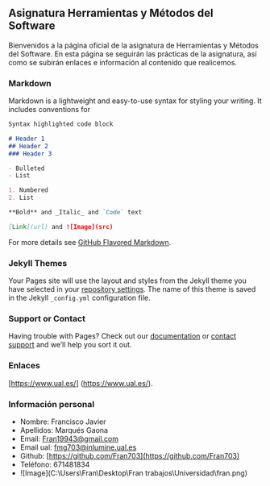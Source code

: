 ## Asignatura Herramientas y Métodos del Software

Bienvenidos a la página oficial de la asignatura de Herramientas y Métodos del Software. En esta página se seguirán las prácticas de la asignatura, así como se subirán enlaces e información al contenido que realicemos.

### Markdown

Markdown is a lightweight and easy-to-use syntax for styling your writing. It includes conventions for

```markdown
Syntax highlighted code block

# Header 1
## Header 2
### Header 3

- Bulleted
- List

1. Numbered
2. List

**Bold** and _Italic_ and `Code` text

[Link](url) and ![Image](src)
```

For more details see [GitHub Flavored Markdown](https://guides.github.com/features/mastering-markdown/).

### Jekyll Themes

Your Pages site will use the layout and styles from the Jekyll theme you have selected in your [repository settings](https://github.com/Fran703/fmg703.github.io/settings). The name of this theme is saved in the Jekyll `_config.yml` configuration file.

### Support or Contact

Having trouble with Pages? Check out our [documentation](https://help.github.com/categories/github-pages-basics/) or [contact support](https://github.com/contact) and we’ll help you sort it out.

### Enlaces

[https://www.ual.es/] (https://www.ual.es/).

### Información personal

- Nombre:     Francisco Javier
- Apellidos:  Marqués Gaona
- Email:      Fran19943@gmail.com
- Email ual:  fmg703@inlumine.ual.es
- Github:     [https://github.com/Fran703](https://github.com/Fran703)
- Teléfono:   671481834
- ![Image](C:\Users\Fran\Desktop\Fran trabajos\Universidad\fran.png)

